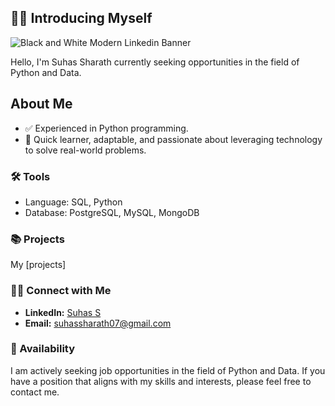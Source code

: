 ## 🧔‍♂️ Introducing Myself

![Black and White Modern Linkedin Banner](https://github.com/Suhas-Sharath/Suhas-Sharath/assets/136620895/3ff6332f-8a4a-4be4-bf7f-0da6b7da78f3)


Hello, I'm Suhas Sharath currently seeking opportunities in the field of Python and Data.

## About Me

- ✅ Experienced in Python programming.
- 🧠 Quick learner, adaptable, and passionate about leveraging technology to solve real-world problems.


### 🛠️ Tools

- Language: SQL, Python
- Database: PostgreSQL, MySQL, MongoDB

### 📚 Projects

My [projects]

### 👋🏻 Connect with Me

- **LinkedIn:** [Suhas S](www.linkedin.com/in/suhas-sharath)
- **Email:** suhassharath07@gmail.com

  
### 📖 Availability

I am actively seeking job opportunities in the field of Python and Data. If you have a position that aligns with my skills and interests, please feel free to contact me.

